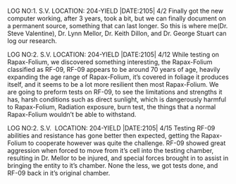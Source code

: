 LOG NO:1. S.V. 
LOCATION: 204-YIELD
|DATE:2105| 4/2
Finally got the new computer working, after 3 years, took a bit, but we can finally document on a permanent source, something that can last longer. So this is where me(Dr. Steve Valentine), Dr. Lynn Mellor, Dr. Keith Dillon, and Dr. George Stuart can log our research.

LOG NO:2. S.V. 
LOCATION: 204-YIELD
|DATE:2105| 4/12
While testing on Rapax-Folium, we discovered something interesting, the Rapax-Folium classified as RF-09, RF-09 appears to be around 70 years of age, heavily expanding the age range of Rapax-Folium, it’s covered in foliage it produces itself, and it seems to be a lot more resilient then most Rapax-Folium. We are going to preform tests on RF-09, to see the limitations and strengths it has, harsh conditions such as direct sunlight, which is dangerously harmful to Rapax-Folium, Radiation exposure, burn test, the things that a normal Rapax-Folium wouldn’t be able to withstand.

LOG NO:2. S.V. 
LOCATION: 204-YIELD
|DATE:2105| 4/15
Testing RF-09 abilities and resistance has gone better then expected, getting the Rapax-Folium to cooperate however was quite the challenge. RF-09 showed great aggression when forced to move from it’s cell into the testing chamber, resulting in Dr. Mellor to be injured, and special forces brought in to assist in bringing the entity to it’s chamber. None the less, we got tests done, and RF-09 back in it’s original chamber.

